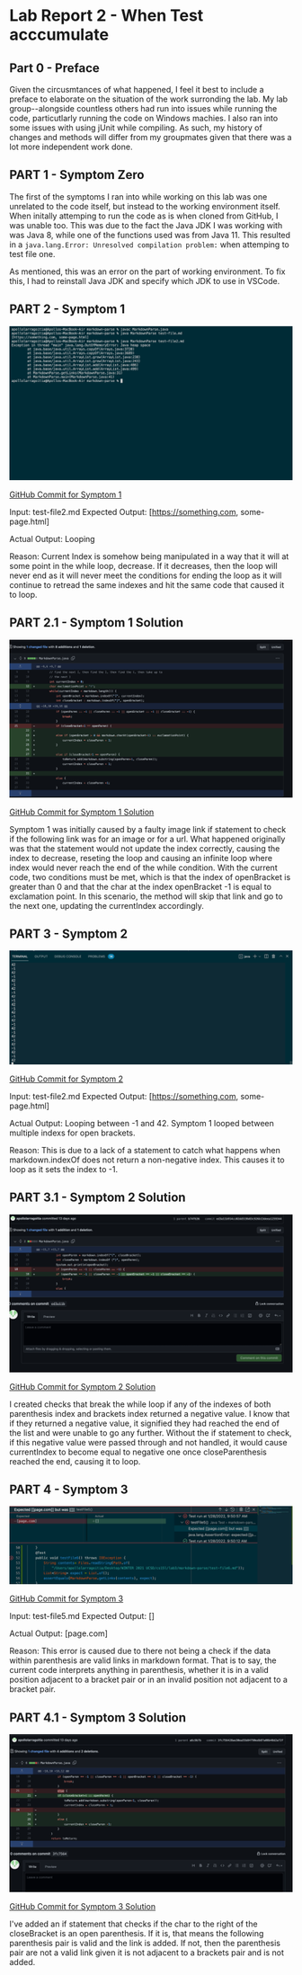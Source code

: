 # Lab Report 2 - When Test acccumulate

## Part  0  - Preface

Given the circusmtances of what happened, I feel it best to include a preface to elaborate on the situation of the work surronding the lab. My lab group--alongside countless others had run into issues while running the code, particutlarly running the code on Windows machies. I also ran into some issues with using jUnit while compiling. As such, my history of changes and methods will differ from my groupmates given that there was a lot more independent work done.

## PART 1 - Symptom Zero
The first of the symptoms I ran into while working on this lab was one unrelated to the code itself, but instead to the working environment itself. When initally attemping to run the code as is when cloned from GitHub, I was unable too. This was due to the fact the Java JDK I was working with was Java 8, while one of the functions used was from Java 11. This resulted in a `java.lang.Error: Unresolved compilation problem:` when attemping to test file one.

As mentioned, this was an error on the part of working environment. To fix this, I had to reinstall Java JDK and specify which JDK to use in VSCode. 


## PART 2 - Symptom 1

![image](lab-report-2-images/symptom1.png)


[GitHub Commit for Symptom 1](https://github.com/apollolarragoitia/markdown-parse/commit/3b7cc3d1d94202c2629f0c0ae797252b79760dbf)

Input: test-file2.md
Expected Output: [https://something.com, some-page.html]

Actual Output: Looping

Reason: Current Index is somehow being manipulated in a way that it will at some point in the while loop, decrease. If it decreases, then the loop will never end as it will never meet the conditions for ending the loop as it will continue to retread the same indexes and hit the same code that caused it to loop.

## PART 2.1 - Symptom 1 Solution
![image](lab-report-2-images/fix1.png)

[GitHub Commit for Symptom 1 Solution](https://github.com/apollolarragoitia/markdown-parse/commit/9f3b3e35ec228dc3af65ef4d3c943ba6568385fb)

Symptom 1 was initially caused by a faulty image link if statement to check if the following link was for an image or for a url. What happened originally was that the statement would not update the index correctly, causing the index to decrease, reseting the loop and causing an infinite loop where index would never reach the end of the while condition. With the current code, two conditions must be met, which is that the index of openBracket is greater than 0 and that the char at the index openBracket -1 is equal to exclamation point. In this scenario, the method will skip that link and go to the next one, updating the currentIndex accordingly.

## PART 3 - Symptom 2
![image](lab-report-2-images/symptom2.png)

[GitHub Commit for Symptom 2](https://github.com/apollolarragoitia/markdown-parse/commit/b74f6361f889da251192244ba4f5d21076438f0e)

Input: test-file2.md
Expected Output: [https://something.com, some-page.html]

Actual Output: Looping between -1 and 42. Symptom 1 looped between multiple indexs for open brackets.

Reason: This is due to a lack of a statement to catch what happens when markdown.indexOf does not return a non-negative index. This causes it to loop as it sets the index to -1. 

## PART 3.1 - Symptom 2 Solution
![image](lab-report-2-images/fix2.png)

[GitHub Commit for Symptom 2 Solution](https://github.com/apollolarragoitia/markdown-parse/commit/ed3a11b914cc02dd519b83c926b13deea1259344)

I created checks that break the while loop if any of the indexes of both parenthesis index and brackets index returned a negative value. I know that if they returned a negative value, it signified they had reached the end of the list and were unable to go any further. Without the if statement to check, if this negative value were passed through and not handled, it would cause currentIndex to become equal to negative one once closeParenthesis reached the end, causing it to loop.

## PART 4 - Symptom 3
![image](lab-report-2-images/symptom3.png)

[GitHub Commit for Symptom 3](https://github.com/apollolarragoitia/markdown-parse/commit/a6c9b7b50ed0acda422dc76cfa546a6e929b91cf)

Input: test-file5.md
Expected Output: []

Actual Output: [page.com]

Reason: This error is caused due to there not being a check if the data within parenthesis are valid links in markdown format. That is to say, the current code interprets anything in parenthesis, whether it is in a valid position adjacent to a bracket pair or in an invalid position not adjacent to a bracket pair.

## PART 4.1 - Symptom 3 Solution
![image](lab-report-2-images/fix3.png)

[GitHub Commit for Symptom 3 Solution](https://github.com/apollolarragoitia/markdown-parse/commit/3fc756428ae30ea55b84790edb87a08b48d2a72f)

 I've added an if statement that checks if the char to the right of the closeBracket is an open parenthesis. If it is, that means the following parenthesis pair is valid and the link is added. If not, then the parenthesis pair are not a valid link given it is not adjacent to a brackets pair and is not added.